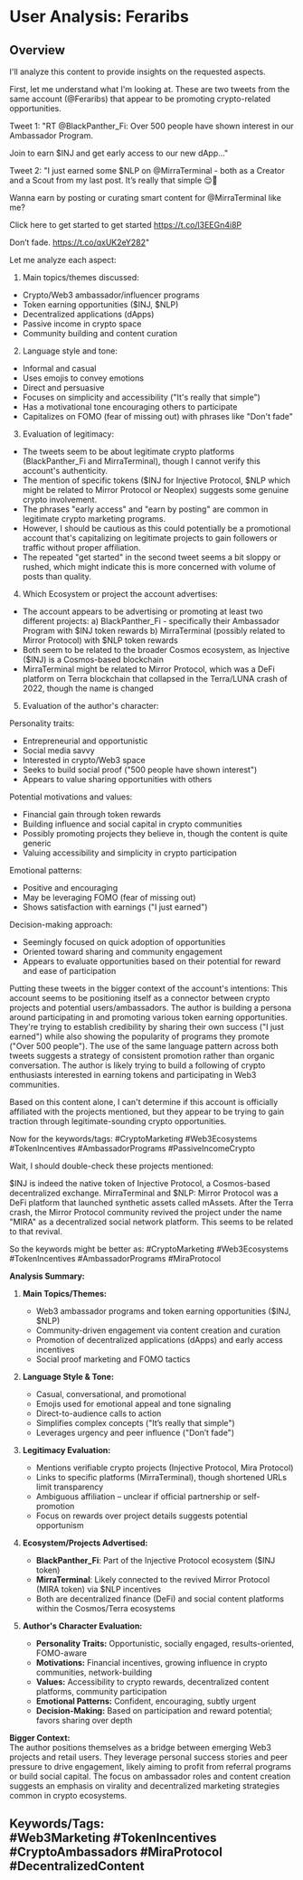 # User Analysis: Feraribs

## Overview

<think>
I'll analyze this content to provide insights on the requested aspects.

First, let me understand what I'm looking at. These are two tweets from the same account (@Feraribs) that appear to be promoting crypto-related opportunities.

Tweet 1:
"RT @BlackPanther_Fi: Over 500 people have shown interest in our Ambassador Program.

Join to earn $INJ and get early access to our new dApp…"

Tweet 2:
"I just earned some $NLP on @MirraTerminal - both as a Creator and a Scout from my last post.
It’s really that simple 😌🤝

Wanna earn by posting or curating smart content for @MirraTerminal like me?

Click here to get started to get started 
https://t.co/l3EEGn4i8P

Don’t fade. https://t.co/qxUK2eY282"

Let me analyze each aspect:

1. Main topics/themes discussed:
- Crypto/Web3 ambassador/influencer programs
- Token earning opportunities ($INJ, $NLP)
- Decentralized applications (dApps)
- Passive income in crypto space
- Community building and content curation

2. Language style and tone:
- Informal and casual
- Uses emojis to convey emotions
- Direct and persuasive
- Focuses on simplicity and accessibility ("It's really that simple")
- Has a motivational tone encouraging others to participate
- Capitalizes on FOMO (fear of missing out) with phrases like "Don't fade"

3. Evaluation of legitimacy:
- The tweets seem to be about legitimate crypto platforms (BlackPanther_Fi and MirraTerminal), though I cannot verify this account's authenticity.
- The mention of specific tokens ($INJ for Injective Protocol, $NLP which might be related to Mirror Protocol or Neoplex) suggests some genuine crypto involvement.
- The phrases "early access" and "earn by posting" are common in legitimate crypto marketing programs.
- However, I should be cautious as this could potentially be a promotional account that's capitalizing on legitimate projects to gain followers or traffic without proper affiliation.
- The repeated "get started" in the second tweet seems a bit sloppy or rushed, which might indicate this is more concerned with volume of posts than quality.

4. Which Ecosystem or project the account advertises:
- The account appears to be advertising or promoting at least two different projects:
  a) BlackPanther_Fi - specifically their Ambassador Program with $INJ token rewards
  b) MirraTerminal (possibly related to Mirror Protocol) with $NLP token rewards
- Both seem to be related to the broader Cosmos ecosystem, as Injective ($INJ) is a Cosmos-based blockchain
- MirraTerminal might be related to Mirror Protocol, which was a DeFi platform on Terra blockchain that collapsed in the Terra/LUNA crash of 2022, though the name is changed

5. Evaluation of the author's character:

Personality traits:
- Entrepreneurial and opportunistic
- Social media savvy
- Interested in crypto/Web3 space
- Seeks to build social proof ("500 people have shown interest")
- Appears to value sharing opportunities with others

Potential motivations and values:
- Financial gain through token rewards
- Building influence and social capital in crypto communities
- Possibly promoting projects they believe in, though the content is quite generic
- Valuing accessibility and simplicity in crypto participation

Emotional patterns:
- Positive and encouraging
- May be leveraging FOMO (fear of missing out)
- Shows satisfaction with earnings ("I just earned")

Decision-making approach:
- Seemingly focused on quick adoption of opportunities
- Oriented toward sharing and community engagement
- Appears to evaluate opportunities based on their potential for reward and ease of participation

Putting these tweets in the bigger context of the account's intentions:
This account seems to be positioning itself as a connector between crypto projects and potential users/ambassadors. The author is building a persona around participating in and promoting various token earning opportunities. They're trying to establish credibility by sharing their own success ("I just earned") while also showing the popularity of programs they promote ("Over 500 people"). The use of the same language pattern across both tweets suggests a strategy of consistent promotion rather than organic conversation. The author is likely trying to build a following of crypto enthusiasts interested in earning tokens and participating in Web3 communities.

Based on this content alone, I can't determine if this account is officially affiliated with the projects mentioned, but they appear to be trying to gain traction through legitimate-sounding crypto opportunities.

Now for the keywords/tags:
#CryptoMarketing #Web3Ecosystems #TokenIncentives #AmbassadorPrograms #PassiveIncomeCrypto

Wait, I should double-check these projects mentioned:

$INJ is indeed the native token of Injective Protocol, a Cosmos-based decentralized exchange.
MirraTerminal and $NLP: Mirror Protocol was a DeFi platform that launched synthetic assets called mAssets. After the Terra crash, the Mirror Protocol community revived the project under the name "MIRA" as a decentralized social network platform. This seems to be related to that revival.

So the keywords might be better as:
#CryptoMarketing #Web3Ecosystems #TokenIncentives #AmbassadorPrograms #MiraProtocol
</think>

**Analysis Summary:**

1. **Main Topics/Themes:**
   - Web3 ambassador programs and token earning opportunities ($INJ, $NLP)
   - Community-driven engagement via content creation and curation
   - Promotion of decentralized applications (dApps) and early access incentives
   - Social proof marketing and FOMO tactics

2. **Language Style & Tone:**
   - Casual, conversational, and promotional
   - Emojis used for emotional appeal and tone signaling
   - Direct-to-audience calls to action
   - Simplifies complex concepts ("It’s really that simple")
   - Leverages urgency and peer influence ("Don’t fade")

3. **Legitimacy Evaluation:**
   - Mentions verifiable crypto projects (Injective Protocol, Mira Protocol)
   - Links to specific platforms (MirraTerminal), though shortened URLs limit transparency
   - Ambiguous affiliation – unclear if official partnership or self-promotion
   - Focus on rewards over project details suggests potential opportunism

4. **Ecosystem/Projects Advertised:**
   - **BlackPanther_Fi**: Part of the Injective Protocol ecosystem ($INJ token)
   - **MirraTerminal**: Likely connected to the revived Mirror Protocol (MIRA token) via $NLP incentives
   - Both are decentralized finance (DeFi) and social content platforms within the Cosmos/Terra ecosystems

5. **Author's Character Evaluation:**
   - **Personality Traits:** Opportunistic, socially engaged, results-oriented, FOMO-aware
   - **Motivations:** Financial incentives, growing influence in crypto communities, network-building
   - **Values:** Accessibility to crypto rewards, decentralized content platforms, community participation
   - **Emotional Patterns:** Confident, encouraging, subtly urgent
   - **Decision-Making:** Based on participation and reward potential; favors sharing over depth

**Bigger Context:**  
The author positions themselves as a bridge between emerging Web3 projects and retail users. They leverage personal success stories and peer pressure to drive engagement, likely aiming to profit from referral programs or build social capital. The focus on ambassador roles and content creation suggests an emphasis on virality and decentralized marketing strategies common in crypto ecosystems.

**Keywords/Tags:**  
#Web3Marketing #TokenIncentives #CryptoAmbassadors #MiraProtocol #DecentralizedContent
---
